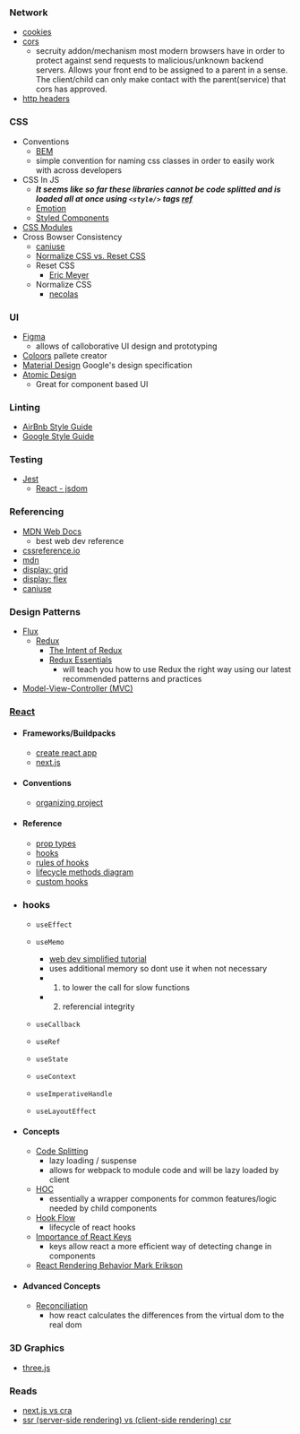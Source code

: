 ### Network
  - [cookies](https://developer.mozilla.org/en-US/docs/Web/HTTP/Cookies)
  - [cors](https://developer.mozilla.org/en-US/docs/Web/HTTP/CORS)
    - secruity addon/mechanism most modern browsers have in order to protect against send requests to malicious/unknown backend servers. Allows your front end to be assigned to a parent in a sense. The client/child can only make contact with the parent(service) that cors has approved.
  - [http headers](https://developer.mozilla.org/en-US/docs/Web/HTTP/Headers)
### CSS
- Conventions
  -  [BEM](https://css-tricks.com/bem-101/)
    - simple convention for naming css classes in order to easily work with across developers
- CSS In JS
  - ___It seems like so far these libraries cannot be code splitted and is loaded all at once using `<style/>` tags [ref](https://getstream.io/blog/styled-components-vs-css-stylesheets/)___
  - [Emotion](https://emotion.sh/docs/introduction)
  - [Styled Components](https://styled-components.com/)
- [CSS Modules](https://github.com/css-modules/css-modules)
- Cross Bowser Consistency
  - [caniuse](https://caniuse.com/)
  - [Normalize CSS vs. Reset CSS](https://medium.com/@elad/normalize-css-or-css-reset-9d75175c5d1e)
  - Reset CSS
    - [Eric Meyer](https://meyerweb.com/eric/tools/css/reset/)
  - Normalize CSS
    - [necolas](https://github.com/necolas/normalize.css/)

### UI
- [Figma](https://www.figma.com/)
  - allows of calloborative UI design and prototyping
- [Coloors](https://coolors.co/) pallete creator
- [Material Design](https://material.io/design) Google's design specification
- [Atomic Design](https://bradfrost.com/blog/post/atomic-web-design/)
  - Great for component based UI

### Linting
- [AirBnb Style Guide](https://github.com/airbnb/javascript)
- [Google Style Guide](https://google.github.io/styleguide/jsguide.html#naming)

### Testing
- [Jest](https://jestjs.io/)
  - [React - jsdom](https://github.com/jsdom/jsdom)

### Referencing
- [MDN Web Docs](https://developer.mozilla.org/en-US/)
  - best web dev reference
- [cssreference.io](https://cssreference.io/)
- [mdn](https://developer.mozilla.org/en-US/)
- [display: grid](https://css-tricks.com/snippets/css/complete-guide-grid/)
- [display: flex](https://css-tricks.com/snippets/css/a-guide-to-flexbox/)
- [caniuse](https://caniuse.com/)

### Design Patterns
- [Flux](https://facebook.github.io/flux/)
  - [Redux](https://redux.js.org/)
    - [The Intent of Redux](https://blog.isquaredsoftware.com/2017/05/idiomatic-redux-tao-of-redux-part-1/#the-intent-and-design-of-redux)
    - [Redux Essentials](https://redux.js.org/tutorials/essentials/part-1-overview-concepts)
      - will teach you how to use Redux the right way using our latest recommended patterns and practices
- [Model-View-Controller (MVC)](https://en.wikipedia.org/wiki/Model%E2%80%93view%E2%80%93controller)

### [React](https://reactjs.org/docs/hello-world.html) 
- #### Frameworks/Buildpacks
  - [create react app](https://create-react-app.dev/)
  - [next.js](https://nextjs.org/)
- #### Conventions
  - [organizing project](https://reactjs.org/docs/faq-structure.html)
- #### Reference
  - [prop types](https://www.npmjs.com/package/prop-types)
  - [hooks](https://reactjs.org/docs/hooks-reference.html)
  - [rules of hooks](https://reactjs.org/docs/hooks-rules.html)
  - [lifecycle methods diagram](https://projects.wojtekmaj.pl/react-lifecycle-methods-diagram/)
  - [custom hooks](https://fullstackopen.com/en/part7/custom_hooks)
- ### hooks
  - `useEffect`
  - `useMemo`
    - [web dev simplified tutorial](https://blog.webdevsimplified.com/2020-05/memoization-in-react/)
    - uses additional memory so dont use it when not necessary
    - 1. to lower the call for slow functions
    - 2. referencial integrity
    
    
  - `useCallback`
  - `useRef`
  - `useState`
  - `useContext`
  - `useImperativeHandle`
  - `useLayoutEffect`
  
- #### Concepts
  - [Code Splitting](https://reactjs.org/docs/hooks-rules.html)
    - lazy loading / suspense
    - allows for webpack to module code and will be lazy loaded by client
  - [HOC](https://reactjs.org/docs/higher-order-components.html)
    - essentially a wrapper components for common features/logic needed by child components
  - [Hook Flow](https://github.com/donavon/hook-flow)
    - lifecycle of react hooks
  - [Importance of React Keys](https://www.freecodecamp.org/news/react-under-the-hood/)
    - keys allow react a more efficient way of detecting change in components
  - [React Rendering Behavior Mark Erikson](https://blog.isquaredsoftware.com/2020/05/blogged-answers-a-mostly-complete-guide-to-react-rendering-behavior/)
- #### Advanced Concepts
  - [Reconciliation](https://blog.isquaredsoftware.com/2020/05/blogged-answers-a-mostly-complete-guide-to-react-rendering-behavior/#what-is-rendering)
    - how react calculates the differences from the virtual dom to the real dom
    

### 3D Graphics
- [three.js](https://threejs.org/)


### Reads
- [next.js vs cra](https://blog.logrocket.com/next-js-vs-create-react-app/)
- [ssr (server-side rendering) vs (client-side rendering) csr](https://medium.com/walmartglobaltech/the-benefits-of-server-side-rendering-over-client-side-rendering-5d07ff2cefe8)
